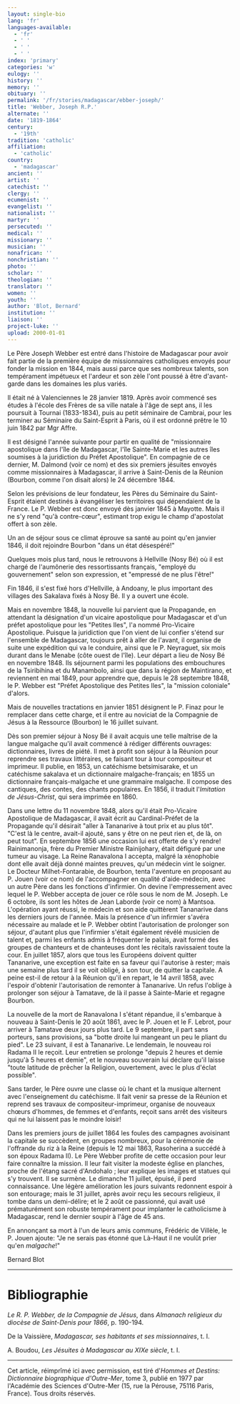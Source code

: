 ```yaml
---
layout: single-bio
lang: 'fr'
languages-available:
  - 'fr'
  - ' '
  - ' '
  - ' '
index: 'primary'
categories: 'w'
eulogy: ''
history: ''
memory: ''
obituary: ''
permalink: '/fr/stories/madagascar/ebber-joseph/'
title: 'Webber, Joseph R.P.'
alternate: ''
date: '1819-1864'
century:
  - '19th'
tradition: 'catholic'
affiliation:
  - 'catholic'
country:
  - 'madagascar'
ancient: ''
artist: ''
catechist: ''
clergy: ''
ecumenist: ''
evangelist: ''
nationalist: ''
martyr: ''
persecuted: ''
medical: ''
missionary: ''
musician: ''
nonafrican: ''
nonchristian: ''
photo: ''
scholar: ''
theologian: ''
translator: ''
women: ''
youth: ''
author: 'Blot, Bernard'
institution: ''
liaison: ''
project-luke: ''
upload: 2000-01-01
---
```



Le Père Joseph Webber est entré dans l'histoire de Madagascar pour avoir fait partie de la première équipe de missionnaires catholiques envoyés pour fonder la mission en 1844, mais aussi parce que ses nombreux talents, son tempérament impétueux et l'ardeur et son zèle l'ont poussé à être d'avant-garde dans les domaines les plus variés.

Il était né à Valenciennes le 28 janvier 1819. Après avoir commencé ses études à l'école des Frères de sa ville natale à l'âge de sept ans, il les poursuit à Tournai (1833-1834), puis au petit séminaire de Cambrai, pour les terminer au Séminaire du Saint-Esprit à Paris, où il est ordonné prêtre le 10 juin 1842 par Mgr Affre.

Il est désigné l'année suivante pour partir en qualité de "missionnaire apostolique dans l'île de Madagascar, l'île Sainte-Marie et les autres îles soumises à la juridiction du Préfet Apostolique". En compagnie de ce dernier, M. Dalmond (voir ce nom) et des six premiers jésuites envoyés comme missionnaires à Madagascar, il arrive à Saint-Denis de la Réunion (Bourbon, comme l'on disait alors) le 24 décembre 1844.

Selon les prévisions de leur fondateur, les Pères du Séminaire du Saint-Esprit étaient destinés à évangéliser les territoires qui dépendaient de la France. Le P. Webber est donc envoyé dès janvier 1845 à Mayotte. Mais il ne s'y rend "qu'à contre-cœur", estimant trop exigu le champ d'apostolat offert à son zèle.

Un an de séjour sous ce climat éprouve sa santé au point qu'en janvier 1846, il doit rejoindre Bourbon "dans un état désespéré!"

Quelques mois plus tard, nous le retrouvons à Hellville (Nosy Bé) où il est chargé de l'aumônerie des ressortissants français, "employé du gouvernement" selon son expression, et "empressé de ne plus l'être!"

Fin 1846, il s'est fixé hors d'Hellville, à Andoany, le plus important des villages des Sakalava fixés à Nosy Bé. Il y a ouvert une école.

Mais en novembre 1848, la nouvelle lui parvient que la Propagande, en attendant la désignation d'un vicaire apostolique pour Madagascar et d'un préfet apostolique pour les "Petites Iles", l'a nommé Pro-Vicaire Apostolique. Puisque la juridiction que l'on vient de lui confier s'étend sur l'ensemble de Madagascar, toujours prêt à aller de l'avant, il organise de suite une expédition qui va le conduire, ainsi que le P. Neyraguet, six mois durant dans le Menabe (côte ouest de l'île). Leur départ a lieu de Nosy Bé en novembre 1848. Ils séjournent parmi les populations des embouchures de la Tsiribihina et du Manambolo, ainsi que dans la région de Maintirano, et reviennent en mai 1849, pour apprendre que, depuis le 28 septembre 1848, le P. Webber est "Préfet Apostolique des Petites Iles", la "mission coloniale" d'alors.

Mais de nouvelles tractations en janvier 1851 désignent le P. Finaz pour le remplacer dans cette charge, et il entre au noviciat de la Compagnie de Jésus à la Ressource (Bourbon) le 16 juillet suivant.

Dès son premier séjour à Nosy Bé il avait acquis une telle maîtrise de la langue malgache qu'il avait commencé à rédiger différents ouvrages: dictionnaires, livres de piété. Il met à profit son séjour à la Réunion pour reprendre ses travaux littéraires, se faisant tour à tour compositeur et imprimeur. Il publie, en 1853, un catéchisme betsimisarake, et un catéchisme sakalava et un dictionnaire malgache-français; en 1855 un dictionnaire français-malgache et une grammaire malgache. Il compose des cantiques, des contes, des chants populaires. En 1856, il traduit l'*Imitation de Jésus-Christ*, qui sera imprimée en 1860.

Dans une lettre du 11 novembre 1848, alors qu'il était Pro-Vicaire Apostolique de Madagascar, il avait écrit au Cardinal-Préfet de la Propagande qu'il désirait "aller à Tananarive à tout prix et au plus tôt". "C'est là le centre, avait-il ajouté, sans y être on ne peut rien et, de là, on peut tout". En septembre 1856 une occasion lui est offerte de s'y rendre! Rainimanonja, frère du Premier Ministre Rainijohary, était défiguré par une tumeur au visage. La Reine Ranavalona I accepta, malgré la xénophobie dont elle avait déjà donné maintes preuves, qu'un médecin vint le soigner. Le Docteur Milhet-Fontarabie, de Bourbon, tenta l'aventure en proposant au P. Jouen (voir ce nom) de l'accompagner en qualité d'aide-médecin, avec un autre Père dans les fonctions d'infirmier. On devine l'empressement avec lequel le P. Webber accepta de jouer ce rôle sous le nom de M. Joseph. Le 6 octobre, ils sont les hôtes de Jean Laborde (voir ce nom) à Mantsoa. L'opération ayant réussi, le médecin et son aide quittèrent Tananarive dans les derniers jours de l'année. Mais la présence d'un infirmier s'avéra nécessaire au malade et le P. Webber obtint l'autorisation de prolonger son séjour, d'autant plus que l'infirmier s'était également révélé musicien de talent et, parmi les enfants admis à fréquenter le palais, avait formé des groupes de chanteurs et de chanteuses dont les récitals ravissaient toute la cour. En juillet 1857, alors que tous les Européens doivent quitter Tananarive, une exception est faite en sa faveur qui l'autorise à rester; mais une semaine plus tard il se voit obligé, à son tour, de quitter la capitale. A peine est-il de retour à la Réunion qu'il en repart, le 14 avril 1858, avec l'espoir d'obtenir l'autorisation de remonter à Tananarive. Un refus l'oblige à prolonger son séjour à Tamatave, de là il passe à Sainte-Marie et regagne Bourbon.

La nouvelle de la mort de Ranavalona I s'étant répandue, il s'embarque à nouveau à Saint-Denis le 20 août 1861, avec le P. Jouen et le F. Lebrot, pour arriver à Tamatave deux jours plus tard. Le 9 septembre, il part sans porteurs, sans provisions, sa "botte droite lui mangeant un peu le pliant du pied". Le 23 suivant, il est à Tananarive. Le lendemain, le nouveau roi Radama II le reçoit. Leur entretien se prolonge "depuis 2 heures et demie jusqu'à 5 heures et demie", et le nouveau souverain lui déclare qu'il laisse "toute latitude de prêcher la Religion, ouvertement, avec le plus d'éclat possible".

Sans tarder, le Père ouvre une classe où le chant et la musique alternent avec l'enseignement du catéchisme. Il fait venir sa presse de la Réunion et reprend ses travaux de compositeur-imprimeur, organise de nouveaux chœurs d'hommes, de femmes et d'enfants, reçoit sans arrêt des visiteurs qui ne lui laissent pas le moindre loisir!

Dans les premiers jours de juillet 1864 les foules des campagnes avoisinant la capitale se succèdent, en groupes nombreux, pour la cérémonie de l'offrande du riz à la Reine (depuis le 12 mai 1863, Rasoherina a succédé à son époux Radama II). Le Père Webber profite de cette occasion pour leur faire connaître la mission. Il leur fait visiter la modeste église en planches, proche de l'étang sacré d'Andohalo ; leur explique les images et statues qui s'y trouvent. Il se surmène. Le dimanche 11 juillet, épuisé, il perd connaissance. Une légère amélioration les jours suivants redonnent espoir à son entourage; mais le 31 juillet, après avoir reçu les secours religieux, il tombe dans un demi-délire; et le 2 août ce passionné, qui avait usé prématurément son robuste tempérament pour implanter le catholicisme à Madagascar, rend le dernier soupir à l'âge de 45 ans.

En annonçant sa mort à l'un de leurs amis communs, Frédéric de Villèle, le P. Jouen ajoute: "Je ne serais pas étonné que Là-Haut il ne voulût prier qu'en *malgache*!"

Bernard Blot

---

# Bibliographie

*Le R. P. Webber, de la Compagnie de Jésus*, dans *Almanach religieux du diocèse de Saint-Denis pour 1866*, p. 190-194.

De la Vaissière, *Madagascar, ses habitants et ses missionnaires*, t. I.

A. Boudou, *Les Jésuites à Madagascar au XIXe siècle*, t. I.

---

Cet article, réimprîmé ici avec permission, est tiré d'*Hommes et Destins: Dictionnaire biographique d'Outre-Mer*, tome 3, publié en 1977 par l'Académie des Sciences d'Outre-Mer (15, rue la Pérouse, 75116 Paris, France). Tous droits réservés.